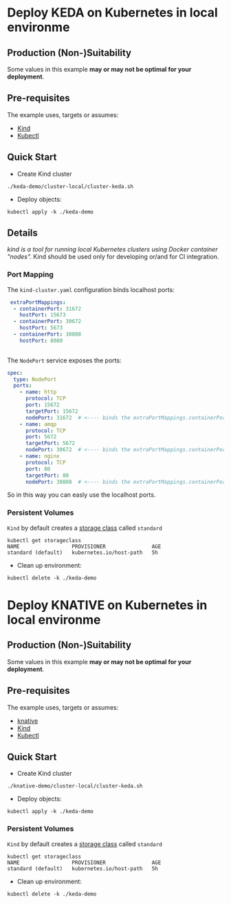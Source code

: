 # Deploy KEDA on Kubernetes in local environme

## Production (Non-)Suitability
Some values in this example **may or may not be optimal for your deployment**. 

## Pre-requisites

The example uses, targets or assumes:

 * [Kind](https://github.com/kubernetes-sigs/kind) 
 * [Kubectl](https://kubernetes.io/docs/tasks/tools/install-kubectl/) 
 
## Quick Start

 * Create Kind cluster 
```
./keda-demo/cluster-local/cluster-keda.sh
```

* Deploy objects:
```
kubectl apply -k ./keda-demo
```

## Details

_kind is a tool for running local Kubernetes clusters using Docker container "nodes"._
Kind should be used only for developing or/and for CI integration.

### Port Mapping
The `kind-cluster.yaml` configuration binds localhost ports:

```yaml
 extraPortMappings:
  - containerPort: 31672
    hostPort: 15673
  - containerPort: 30672
    hostPort: 5673
  - containerPort: 30808
    hostPort: 8080
  
```

The `NodePort` service exposes the ports: 
```yaml
spec:
  type: NodePort
  ports:
    - name: http
      protocol: TCP
      port: 15672
      targetPort: 15672
      nodePort: 31672  # <---- binds the extraPortMappings.containerPort 31672
    - name: amqp
      protocol: TCP
      port: 5672
      targetPort: 5672
      nodePort: 30672  # <---- binds the extraPortMappings.containerPort 30672
    - name: nginx
      protocol: TCP
      port: 80
      targetPort: 80
      nodePort: 30808  # <---- binds the extraPortMappings.containerPort 30672

```

So in this way you can easly use the localhost ports.

### Persistent Volumes

`Kind` by default creates a [storage class](https://kubernetes.io/docs/concepts/storage/storage-classes/) called `standard`
```
kubectl get storageclass
NAME                 PROVISIONER               AGE
standard (default)   kubernetes.io/host-path   5h
```


* Clean up environment:
```
kubectl delete -k ./keda-demo
```


# Deploy KNATIVE on Kubernetes in local environme

## Production (Non-)Suitability
Some values in this example **may or may not be optimal for your deployment**. 

## Pre-requisites

The example uses, targets or assumes:
 * [knative](https://knative.dev/docs/getting-started/quickstart-install/)
 * [Kind](https://github.com/kubernetes-sigs/kind) 
 * [Kubectl](https://kubernetes.io/docs/tasks/tools/install-kubectl/) 
 
## Quick Start

 * Create Kind cluster 
```
./knative-demo/cluster-local/cluster-keda.sh
```

* Deploy objects:
```
kubectl apply -k ./keda-demo
```

### Persistent Volumes

`Kind` by default creates a [storage class](https://kubernetes.io/docs/concepts/storage/storage-classes/) called `standard`
```
kubectl get storageclass
NAME                 PROVISIONER               AGE
standard (default)   kubernetes.io/host-path   5h
```


* Clean up environment:
```
kubectl delete -k ./keda-demo
```

